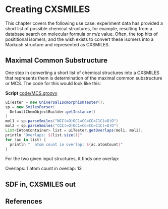 # Creating CXSMILES

This chapter covers the following use case: experiment data has provided
a short list of possible chemical structures, for example, resulting from
a database search on <a name="tp1">molecular formula</a> or <a name="tp2">m/z value</a>. Often, the top hits
of <a name="tp3">posititional isomers</a>, and the wish exists to convert these isomers
into a Markush structure and represented as CXSMILES.

## Maximal Common Substructure

One step in converting a short list of chemical structures into a CXSMILES
that represents them is determination of the <a name="tp4">maximal common substructure</a>
or <a name="tp5">MCS</a>. The code for this would look like this:

**Script** [code/MCS.groovy](code/MCS.code.md)
```groovy
uiTester = new UniversalIsomorphismTester();
sp = new SmilesParser(
  DefaultChemObjectBuilder.getInstance()
)
mol1 = sp.parseSmiles("NCC(=O)OC1=CC=CC=C1C(=O)O")
mol2 = sp.parseSmiles("CCC(=O)OC1=CC=CC=C1C(=O)O")
List<IAtomContainer> list = uiTester.getOverlaps(mol1, mol2);
println "Overlaps: ${list.size()}"
for (ac in list) {
  println "  atom count in overlap: ${ac.atomCount}"
}
```

For the two given input structures, it finds one overlap:

Overlaps: 1
  atom count in overlap: 13

## SDF in, CXSMILES out


## References



